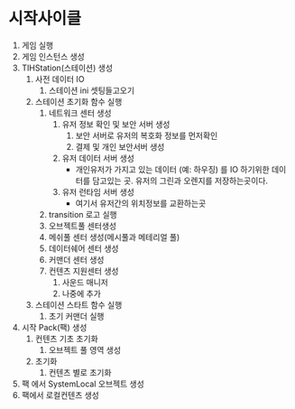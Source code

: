 # 시작사이클
1. 게임 실행
2. 게임 인스턴스 생성
3. TIHStation(스테이션) 생성
	1. 사전 데이터 IO
		1. 스테이션 ini 셋팅들고오기
	2. 스테이션 초기화 함수 실행
		1. 네트워크 센터 생성
			1. 유저 정보 확인 및 보안 서버 생성
				1. 보안 서버로 유저의 복호화 정보를 먼저확인
				2. 결제 및 개인 보안서버 생성
			2. 유저 데이터 서버 생성
				+ 개인유저가 가지고 있는 데이터 (예: 하우징) 를 IO 하기위한 데이터를 담고있는 곳. 유저의 그린과 오렌지를 저장하는곳이다.
			3. 유저 런타임 서버 생성
				- 여기서 유저간의 위치정보를 교환하는곳 
		2. transition 로고 실행
		3. 오브젝트풀 센터생성
		4. 메쉬풀 센터 생성(메시풀과 메테리얼 풀)
		5. 데이터쉐어 센터 생성
		6. 커맨더 센터 생성
		7. 컨텐츠 지원센터 생성
			1. 사운드 매니저
			2. 나중에 추가
	3. 스테이션 스타트 함수 실행
		1. 초기 커맨더 실행
5. 시작 Pack(팩) 생성
	1. 컨텐츠 기초 초기화
		1. 오브젝트 풀 영역 생성
	2. 초기화
		1. 컨텐츠 별로 초기화
6. 팩 에서 SystemLocal 오브젝트 생성
7. 팩에서 로컬컨텐츠 생성